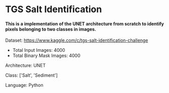 # TGS Salt Identification

#### This is a implementation of the UNET architecture from scratch to identify pixels belonging to two classes in images.


Dataset: https://www.kaggle.com/c/tgs-salt-identification-challenge
* Total Input Images: 4000
* Total Binary Mask Images: 4000

Architecture: UNET

Class: ['Salt', 'Sediment']

Language: Python

